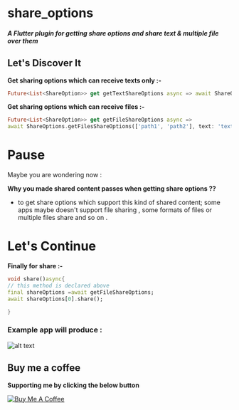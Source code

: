 # share_options 

##### A Flutter plugin for getting share options and share text & multiple file over them 
## Let's Discover It
**Get sharing options which can receive texts only :-** 
```dart
Future<List<ShareOption>> get getTextShareOptions async => await ShareOptions.getTextShareOptions("text",subject: "subject");
```
**Get sharing options which can receive files :-** 
```dart
Future<List<ShareOption>> get getFileShareOptions async =>
await ShareOptions.getFilesShareOptions(['path1', 'path2'], text: 'text',subject: 'subject');
```
# Pause 

Maybe you are wondering now :

**Why you made shared content passes when getting share options ??**
- to get share options which support this kind of shared content;
some apps maybe doesn't support file sharing , some formats of files or multiple files share and so on .  

# Let's Continue 

**Finally for share :-**  
```dart
void share()async{
// this method is declared above 
final shareOptions =await getFileShareOptions;
await shareOptions[0].share();

}
```  

### **Example app will produce :**

![alt text](https://github.com/MoGaaber/share_options/blob/master/assets/example.gif?raw=true)


## Buy me a coffee 

**Supporting me by clicking the below button** 

<a href="https://www.buymeacoffee.com/mogaber" target="_blank"><img src="https://www.buymeacoffee.com/assets/img/custom_images/orange_img.png" alt="Buy Me A Coffee" style="height: auto !important;width: auto !important;" ></a>


 
